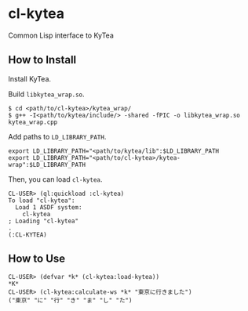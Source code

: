 # cl-kytea
Common Lisp interface to KyTea

## How to Install


Install KyTea.


Build `libkytea_wrap.so`.

```
$ cd <path/to/cl-kytea>/kytea_wrap/
$ g++ -I<path/to/kytea/include/> -shared -fPIC -o libkytea_wrap.so kytea_wrap.cpp
```

Add paths to `LD_LIBRARY_PATH`.

```
export LD_LIBRARY_PATH="<path/to/kytea/lib":$LD_LIBRARY_PATH
export LD_LIBRARY_PATH="<path/to/cl-kytea>/kytea-wrap":$LD_LIBRARY_PATH
```

Then, you can load `cl-kytea`.

```
CL-USER> (ql:quickload :cl-kytea)
To load "cl-kytea":
  Load 1 ASDF system:
    cl-kytea
; Loading "cl-kytea"
.
(:CL-KYTEA)
```

## How to Use

```
CL-USER> (defvar *k* (cl-kytea:load-kytea))
*K*
CL-USER> (cl-kytea:calculate-ws *k* "東京に行きました")
("東京" "に" "行" "き" "ま" "し" "た")
```

